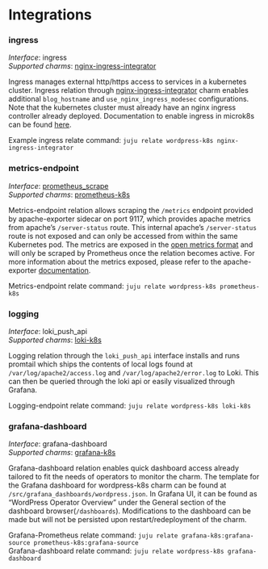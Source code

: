 # Integrations

### ingress

_Interface_: ingress  
_Supported charms_: [nginx-ingress-integrator](https://charmhub.io/nginx-ingress-integrator)

Ingress manages external http/https access to services in a kubernetes cluster.
Ingress relation through [nginx-ingress-integrator](https://charmhub.io/nginx-ingress-integrator)
charm enables additional `blog_hostname` and `use_nginx_ingress_modesec` configurations. Note that the
kubernetes cluster must already have an nginx ingress controller already deployed. Documentation to
enable ingress in microk8s can be found [here](https://microk8s.io/docs/addon-ingress).

Example ingress relate command: `juju relate wordpress-k8s nginx-ingress-integrator`

### metrics-endpoint

_Interface_: [prometheus_scrape](https://charmhub.io/interfaces/prometheus_scrape-v0)  
_Supported charms_: [prometheus-k8s](https://charmhub.io/prometheus-k8s)

Metrics-endpoint relation allows scraping the `/metrics` endpoint provided by apache-exporter sidecar
on port 9117, which provides apache metrics from apache’s `/server-status` route. This internal
apache’s `/server-status` route is not exposed and can only be accessed from within the same
Kubernetes pod. The metrics are exposed in the [open metrics format](https://github.com/OpenObservability/OpenMetrics/blob/main/specification/OpenMetrics.md#data-model) and will only be scraped by Prometheus once the relation becomes active. For more
information about the metrics exposed, please refer to the apache-exporter [documentation](https://github.com/Lusitaniae/apache_exporter#collectors).

Metrics-endpoint relate command: `juju relate wordpress-k8s prometheus-k8s`

### logging

_Interface_: loki_push_api  
_Supported charms_: [loki-k8s](https://charmhub.io/loki-k8s)

Logging relation through the `loki_push_api` interface installs and runs promtail which ships the
contents of local logs found at `/var/log/apache2/access.log` and `/var/log/apache2/error.log` to Loki.
This can then be queried through the loki api or easily visualized through Grafana.

Logging-endpoint relate command: `juju relate wordpress-k8s loki-k8s`

### grafana-dashboard

_Interface_: grafana-dashboard  
_Supported charms_: [grafana-k8s](https://charmhub.io/grafana-k8s)

Grafana-dashboard relation enables quick dashboard access already tailored to fit the needs of
operators to monitor the charm. The template for the Grafana dashboard for wordpress-k8s charm can
be found at `/src/grafana_dashboards/wordpress.json`. In Grafana UI, it can be found as “WordPress
Operator Overview” under the General section of the dashboard browser(`/dashboards`). Modifications
to the dashboard can be made but will not be persisted upon restart/redeployment of the charm.

Grafana-Prometheus relate command: `juju relate grafana-k8s:grafana-source prometheus-k8s:grafana-source`  
Grafana-dashboard relate command: `juju relate wordpress-k8s grafana-dashboard`